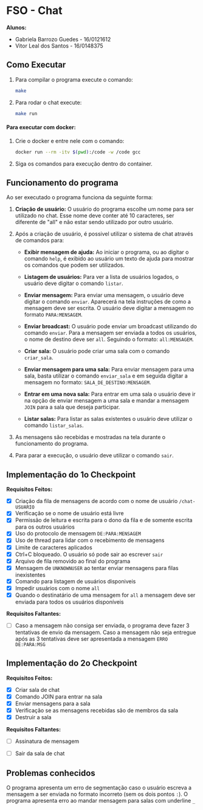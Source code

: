# FSO - Chat
__Alunos:__

* Gabriela Barrozo Guedes - 16/0121612
* Vitor Leal dos Santos -  16/0148375

## Como Executar
1. Para compilar o programa execute o comando:
    ``` sh
    make
    ```
1. Para rodar o chat execute:
    ``` sh
    make run
    ```
#### Para executar com docker:

1. Crie o docker e entre nele com o comando:
    ``` sh
    docker run --rm -itv $(pwd):/code -w /code gcc
    ```
2. Siga os comandos para execução dentro do container.

## Funcionamento do programa
Ao ser executado o programa funciona da seguinte forma:

1. __Criação de usuário:__ O usuário do programa escolhe um nome para ser utilizado no chat. Esse nome deve conter até 10 caracteres, ser diferente de "all" e não estar sendo utilizado por outro usuário.

1. Após a criação de usuário, é possivel utilizar o sistema de chat através de comandos para:

    * __Exibir mensagem de ajuda:__ Ao iniciar o programa, ou ao digitar o comando `help`, é exibido ao usuário um texto de ajuda para mostrar os comandos que podem ser utilizados.

    * __Listagem de usuários:__ Para ver a lista de usuários logados, o usuário deve digitar o comando `listar`.

    * __Enviar mensagem:__ Para enviar uma mensagem, o usuário deve digitar o comando `enviar`. Aparecerá na tela instruções de como a mensagem deve ser escrita. O usuário deve digitar a mensagem no formato `PARA:MENSAGEM`.

    * __Enviar broadcast:__ O usuário pode enviar um broadcast utilizando do comando `enviar`. Para a mensagem ser enviada a todos os usuários, o nome de destino deve ser `all`. Seguindo o formato: `all:MENSAGEM`.

    * __Criar sala:__ O usuário pode criar uma sala com o comando `criar_sala`.

    * __Enviar mensagem para uma sala:__ Para enviar mensagem para uma sala, basta utilizar o comando `enviar_sala` e em seguida digitar a mensagem no formato: `SALA_DE_DESTINO:MENSAGEM`.

    * __Entrar em uma nova sala:__ Para entrar em uma sala o usuário deve ir na opção de enviar mensagem a uma sala e mandar a mensagem `JOIN` para a sala que deseja participar.

    * __Listar salas:__ Para listar as salas existentes o usuário deve utilizar o comando `listar_salas`.

1. As mensagens são recebidas e mostradas na tela durante o funcionamento do programa.

1. Para parar a execução, o usuário deve utilizar o comando `sair`.

## Implementação do 1o Checkpoint

__Requisitos Feitos:__
- [X] Criação da fila de mensagens de acordo com o nome de usuário `/chat-USUARIO`
- [X] Verificação se o nome de usuário está livre
- [X] Permissão de leitura e escrita para o dono da fila e de somente escrita para os outros usuários
- [X] Uso do protocolo de mensagem `DE:PARA:MENSAGEM` 
- [X] Uso de thread para lidar com o recebimento de mensagens
- [X] Limite de caracteres aplicados
- [X] Ctrl+C bloqueado. O usuário só pode sair ao escrever `sair`
- [X] Arquivo de fila removido ao final do programa
- [X] Mensagem de `UNKNOWNUSER` ao tentar enviar mensagens para filas inexistentes
- [X] Comando para listagem de usuários disponiveis
- [X] Impedir usuários com o nome `all`
- [X] Quando o destinatário de uma mensagem for `all` a mensagem deve ser enviada para todos os usuários disponíveis

__Requisitos Faltantes:__
- [ ] Caso a mensagem não consiga ser enviada, o programa deve fazer 3 tentativas de envio da mensagem. Caso a mensagem não seja entregue após as 3 tentativas deve ser apresentada a mensagem `ERRO DE:PARA:MSG`

## Implementação do 2o Checkpoint

__Requisitos Feitos:__
- [X] Criar sala de chat
- [X] Comando JOIN para entrar na sala
- [X] Enviar mensagens para a sala
- [X] Verificação se as mensagens recebidas são de membros da sala
- [X] Destruir a sala

__Requisitos Faltantes:__
- [ ] Assinatura de mensagem
- [ ] Sair da sala de chat


## Problemas conhecidos
O programa apresenta um erro de segmentação caso o usuário escreva a mensagem a ser enviada no formato incorreto (sem os dois pontos `:`).
O programa apresenta erro ao mandar mensagem para salas com underline `_`

<!-- 
- sair da sala
- assinatura
- arrumar o script
- verificar se ta no padrão(ex.: itens "se for membro" e "destroy") 
-->

